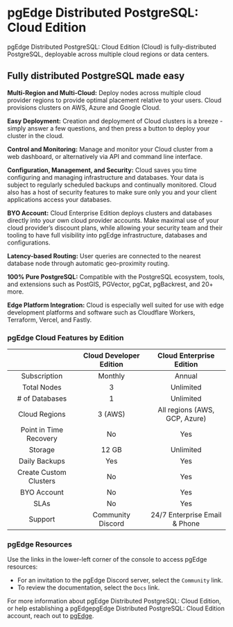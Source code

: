 # pgEdge Distributed PostgreSQL: Cloud Edition

pgEdge Distributed PostgreSQL: Cloud Edition (Cloud) is fully-distributed PostgreSQL, deployable across multiple cloud regions or data centers.

## Fully distributed PostgreSQL made easy

**Multi-Region and Multi-Cloud:** Deploy nodes across multiple cloud provider regions to provide optimal placement relative to your users. Cloud provisions clusters on AWS, Azure and Google Cloud.

**Easy Deployment:** Creation and deployment of Cloud clusters is a breeze - simply answer a few questions, and then press a button to deploy your cluster in the cloud.

**Control and Monitoring:** Manage and monitor your Cloud cluster from a web dashboard, or alternatively via API and command line interface.

**Configuration, Management, and Security:** Cloud saves you time configuring and managing infrastructure and databases. Your data is subject to regularly scheduled backups and continually monitored. Cloud also has a host of security features to make sure only you and your client applications access your databases.

**BYO Account:** Cloud Enterprise Edition deploys clusters and databases directly into your own cloud provider accounts. Make maximal use of your cloud provider’s discount plans, while allowing your security team and their tooling to have full visibility into pgEdge infrastructure, databases and configurations.

**Latency-based Routing:** User queries are connected to the nearest database node through automatic geo-proximity routing.

**100% Pure PostgreSQL:** Compatible with the PostgreSQL ecosystem, tools, and extensions such as PostGIS, PGVector, pgCat, pgBackrest, and 20+ more.

**Edge Platform Integration:** Cloud is especially well suited for use with edge development platforms and software such as Cloudflare Workers, Terraform, Vercel, and Fastly.

### pgEdge Cloud Features by Edition

|                        | Cloud Developer Edition | Cloud Enterprise Edition |
| :--------------------: | :----------------------------: | :-----------------------------: |
|      Subscription      |            Monthly             |             Annual              |
|      Total Nodes       |               3                |            Unlimited            |
|     # of Databases     |               1                |            Unlimited            |
|     Cloud Regions      |            3 (AWS)             |  All regions (AWS, GCP, Azure)  |
| Point in Time Recovery |               No               |               Yes               |
|        Storage         |             12 GB              |            Unlimited            |
|     Daily Backups      |              Yes               |               Yes               |
| Create Custom Clusters |               No               |               Yes               |
|      BYO Account       |               No               |               Yes               |
|          SLAs          |               No               |               Yes               |
|        Support         |       Community Discord        |  24/7 Enterprise Email & Phone  |

### pgEdge Resources

Use the links in the lower-left corner of the console to access pgEdge resources:

- For an invitation to the pgEdge Discord server, select the `Community` link.
- To review the documentation, select the `Docs` link.

For more information about pgEdge Distributed PostgreSQL: Cloud Edition, or help establishing a pgEdgepgEdge Distributed PostgreSQL: Cloud Edition account, reach out to [pgEdge](https://www.pgedge.com).
